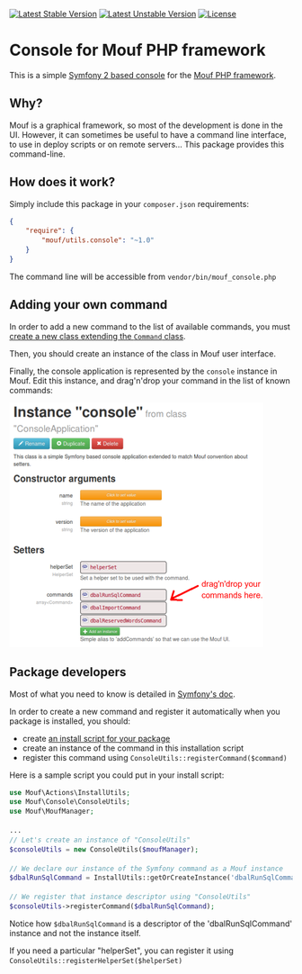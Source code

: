 [![Latest Stable Version](https://poser.pugx.org/mouf/utils.console/v/stable.svg)](https://packagist.org/packages/mouf/utils.console)
[![Latest Unstable Version](https://poser.pugx.org/mouf/utils.console/v/unstable.svg)](https://packagist.org/packages/mouf/utils.console)
[![License](https://poser.pugx.org/mouf/utils.console/license.svg)](https://packagist.org/packages/mouf/utils.console)

Console for Mouf PHP framework
==============================

This is a simple [Symfony 2 based console](http://symfony.com/doc/current/components/console/introduction.html) for the [Mouf PHP framework](http://mouf-php.com).

Why?
----

Mouf is a graphical framework, so most of the development is done in the UI.
However, it can sometimes be useful to have a command line interface, to use in
deploy scripts or on remote servers... This package provides this command-line.

How does it work?
-----------------

Simply include this package in your `composer.json` requirements:

```json
{
    "require": {
        "mouf/utils.console": "~1.0"
    }
}
```

The command line will be accessible from `vendor/bin/mouf_console.php`

Adding your own command
-----------------------

In order to add a new command to the list of available commands, 
you must [create a new class extending the `Command` class](http://symfony.com/doc/current/components/console/introduction.html#creating-a-basic-command).

Then, you should create an instance of the class in Mouf user interface.

Finally, the console application is represented by the `console` instance in Mouf.
Edit this instance, and drag'n'drop your command in the list of known commands:

![The console instance](doc/images/console_instance.png)

Package developers
------------------

Most of what you need to know is detailed in [Symfony's doc](http://symfony.com/doc/current/components/console/introduction.html).

In order to create a new command and register it automatically when you package is installed, you should:

- create [an install script for your package](http://mouf-php.com/packages/mouf/mouf/doc/install_process.md)
- create an instance of the command in this installation script
- register this command using `ConsoleUtils::registerCommand($command)`

Here is a sample script you could put in your install script:

```php
use Mouf\Actions\InstallUtils;
use Mouf\Console\ConsoleUtils;
use Mouf\MoufManager;

...
// Let's create an instance of "ConsoleUtils"
$consoleUtils = new ConsoleUtils($moufManager);

// We declare our instance of the Symfony command as a Mouf instance
$dbalRunSqlCommand = InstallUtils::getOrCreateInstance('dbalRunSqlCommand', 'Doctrine\\DBAL\\Tools\\Console\\Command\\RunSqlCommand', $moufManager);

// We register that instance descriptor using "ConsoleUtils"
$consoleUtils->registerCommand($dbalRunSqlCommand);
```

Notice how `$dbalRunSqlCommand` is a descriptor of the 'dbalRunSqlCommand' instance and not the instance itself.

If you need a particular "helperSet", you can register it using `ConsoleUtils::registerHelperSet($helperSet)`
